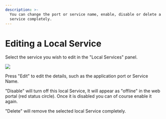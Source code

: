 ```yaml
---
description: >-
  You can change the port or service name, enable, disable or delete a local
  service completely.
---
```


# Editing a Local Service

Select the service you wish to edit in the "Local Services" panel.  

![](https://remot3it.zendesk.com/hc/article_attachments/360018013092/mceclip25.png)

Press "Edit" to edit the details, such as the application port or Service Name.

"Disable" will turn off this local Service,  It will appear as "offline" in the web portal \(red status circle\).  Once it is disabled you can of course enable it again.

"Delete" will remove the selected local Service completely.


